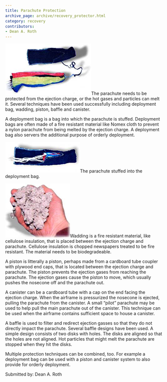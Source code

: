 ```yaml
---
title: Parachute Protection
archive_page: archive/recovery_protector.html
category: recovery
contributors:
- Dean A. Roth
---
```

![](/images/recovery_deploymentbag.jpg)The parachute needs to be protected from the ejection charge, or the hot gases and particles can melt it. Several techniques have been used successfully including deployment bag, wadding, piston, baffle and canister.

A deployment bag is a bag into which the parachute is stuffed. Deployment bags are often made of a fire resistant material like Nomex cloth to prevent a nylon parachute from being melted by the ejection charge. A deployment bag also servers the additional purpose of orderly deployment.

![](/images/recovery_chuteinbag.jpg)The parachute stuffed into the deployment bag.

![](/images/recovery_cellulose.jpg)Wadding is a fire resistant material, like cellulose insulation, that is placed between the ejection charge and parachute. Cellulose insulation is chopped newspapers treated to be fire resistant. The material needs to be biodegradeable.

A piston is litterally a piston, perhaps made from a cardboard tube coupler with plywood end caps, that is located between the ejection charge and parachute. The piston prevents the ejection gases from reaching the parachute. The ejection gases cause the piston to move, which usually pushes the nosecone off and the parachute out.

A canister can be a cardboard tube with a cap on the end facing the ejection charge. When the airframe is pressurized the nosecone is ejected, pulling the parachute from the canister. A small “pilot” parachute may be used to help pull the main parachute out of the canister. This technique can be used when the airframe contains sufficient space to house a canister.

A baffle is used to filter and redirect ejection gasses so that they do not directly impact the parachute. Several baffle designs have been used. A simple design consists of two disks with holes. The disks are aligned so that the holes are not aligned. Hot particles that might melt the parachute are stopped when they hit the disks.

Multiple protection techniques can be combined, too. For example a deployment bag can be used with a piston and canister system to also provide for orderly deployment.

Submitted by: Dean A. Roth
